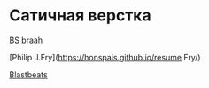 # Сатичная верстка

[BS braah](https://honspais.github.io/Test/)

[Philip J.Fry](https://honspais.github.io/resume Fry/)

[Blastbeats](https://honspais.github.io/Beat-fin/)

